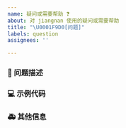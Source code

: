 ```yaml
---
name: 疑问或需要帮助 ❓
about: 对 jiangnan 使用的疑问或需要帮助
title: "\U0001F9D0[问题]"
labels: question
assignees: ''

---
```


### 🧐 问题描述

<!--
详细地描述问题，让大家都能理解
-->

### 💻 示例代码

<!--
如果你有解决方案，在这里清晰地阐述
-->

### 🚑 其他信息

<!--
如截图等其他信息可以贴在这里
-->

